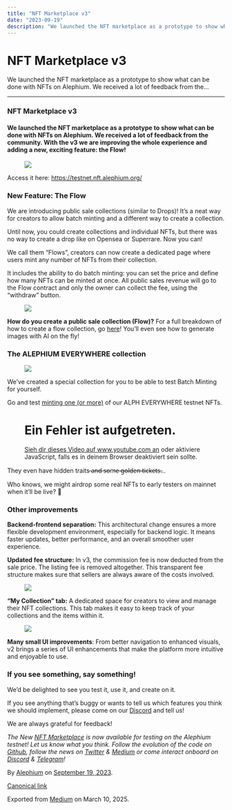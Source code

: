 ```yaml
---
title: "NFT Marketplace v3"
date: "2023-09-19"
description: "We launched the NFT marketplace as a prototype to show what can be done with NFTs on Alephium. We received a lot of feedback from the…"
---
```


<div>

# NFT Marketplace v3

</div>

<div class="section p-summary" field="subtitle">

We launched the NFT marketplace as a prototype to show what can be done with NFTs on Alephium. We received a lot of feedback from the…

</div>

<div class="section e-content" field="body">

<div id="2cbd" class="section section section--body section--first section--last">

<div class="section-divider">

------------------------------------------------------------------------

</div>

<div class="section-content">

<div class="section-inner sectionLayout--insetColumn">

### NFT Marketplace v3

#### We launched the NFT marketplace as a prototype to show what can be done with NFTs on Alephium. We received a lot of feedback from the community. With the v3 we are improving the whole experience and adding a new, exciting feature: the Flow!

<figure id="6329" class="graf graf--figure graf-after--h4">
<img src="https://cdn-images-1.medium.com/max/800/1*C7nFZT29UTq7i-HTcRy37A.png" class="graf-image" data-image-id="1*C7nFZT29UTq7i-HTcRy37A.png" data-width="484" data-height="114" />
</figure>

Access it here: <a href="https://testnet.nft.alephium.org/" class="markup--anchor markup--p-anchor" data-href="https://testnet.nft.alephium.org/" rel="noopener" target="_blank">https://testnet.nft.alephium.org/</a>

### New Feature: The Flow

We are introducing public sale collections (similar to Drops)! It’s a neat way for creators to allow batch minting and a different way to create a collection.

Until now, you could create collections and individual NFTs, but there was no way to create a drop like on Opensea or Superrare. Now you can!

We call them “Flows”, creators can now create a dedicated page where users mint any number of NFTs from their collection.

It includes the ability to do batch minting: you can set the price and define how many NFTs can be minted at once. All public sales revenue will go to the Flow contract and only the owner can collect the fee, using the “withdraw” button.

<figure id="1c7d" class="graf graf--figure graf-after--p">
<img src="https://cdn-images-1.medium.com/max/800/1*uKA8WV5QEk6jnvABm8wDnA.png" class="graf-image" data-image-id="1*uKA8WV5QEk6jnvABm8wDnA.png" data-width="1750" data-height="941" data-is-featured="true" />
</figure>

**How do you create a public sale collection (Flow)?** For a full breakdown of how to create a flow collection, go <a href="https://docs.alephium.org/tokens/non-fungible-tokens/#create-flows" class="markup--anchor markup--p-anchor" data-href="https://docs.alephium.org/tokens/non-fungible-tokens/#create-flows" rel="noopener" target="_blank">here</a>! You’ll even see how to generate images with AI on the fly!

### The ALEPHIUM EVERYWHERE collection

<figure id="c6da" class="graf graf--figure graf-after--h3">
<img src="https://cdn-images-1.medium.com/max/800/1*9IFO8Dl7SKkhiu0K_gF-hw.png" class="graf-image" data-image-id="1*9IFO8Dl7SKkhiu0K_gF-hw.png" data-width="2730" data-height="1390" />
</figure>

We’ve created a special collection for you to be able to test Batch Minting for yourself.

Go and test <a href="https://v3.testnet.nft.alephium.org/collection-details?collectionId=c22369b5ab21a3b24db12a883b53a9213f22e713ff486a3b22d2d4cb943a9700" class="markup--anchor markup--p-anchor" data-href="https://v3.testnet.nft.alephium.org/collection-details?collectionId=c22369b5ab21a3b24db12a883b53a9213f22e713ff486a3b22d2d4cb943a9700" rel="noopener" target="_blank">minting one (or more)</a> of our ALPH EVERYWHERE testnet NFTs.

<figure id="b95e" class="graf graf--figure graf--iframe graf-after--p">
<div class="iframe">
<div id="player">

</div>
<div class="player-unavailable">
<h1 id="ein-fehler-ist-aufgetreten." class="message">Ein Fehler ist aufgetreten.</h1>
<div class="submessage">
<a href="https://www.youtube.com/watch?v=V3RePAazEMY" target="_blank">Sieh dir dieses Video auf www.youtube.com an</a> oder aktiviere JavaScript, falls es in deinem Browser deaktiviert sein sollte.
</div>
</div>
</div>
</figure>

They even have hidden traits ̶a̶n̶d̶ ̶s̶o̶m̶e̶ ̶g̶o̶l̶d̶e̶n̶ ̶t̶i̶c̶k̶e̶t̶s̶…

Who knows, we might airdrop some real NFTs to early testers on mainnet when it’ll be live? 👀

### Other improvements

**Backend-frontend separation:** This architectural change ensures a more flexible development environment, especially for backend logic. It means faster updates, better performance, and an overall smoother user experience.

**Updated fee structure:** In v3, the commission fee is now deducted from the sale price. The listing fee is removed altogether. This transparent fee structure makes sure that sellers are always aware of the costs involved.

<figure id="4b83" class="graf graf--figure graf-after--p">
<img src="https://cdn-images-1.medium.com/max/800/1*7X_TI4D3p31Z61L_fDJjzw.png" class="graf-image" data-image-id="1*7X_TI4D3p31Z61L_fDJjzw.png" data-width="850" data-height="366" />
</figure>

**“My Collection” tab:** A dedicated space for creators to view and manage their NFT collections. This tab makes it easy to keep track of your collections and the items within it.

<figure id="dc86" class="graf graf--figure graf-after--p">
<img src="https://cdn-images-1.medium.com/max/800/0*xJ2pVvgjZdMmoo19" class="graf-image" data-image-id="0*xJ2pVvgjZdMmoo19" data-width="1348" data-height="609" />
</figure>

**Many small UI improvements**: From better navigation to enhanced visuals, v2 brings a series of UI enhancements that make the platform more intuitive and enjoyable to use.

### If you see something, say something!

We’d be delighted to see you test it, use it, and create on it.

If you see anything that’s buggy or wants to tell us which features you think we should implement, please come on our <a href="https://discord.com/invite/GEbcpajCJG" class="markup--anchor markup--p-anchor" data-href="https://discord.com/invite/GEbcpajCJG" rel="noopener" target="_blank">Discord</a> and tell us!

We are always grateful for feedback!

*The New* <a href="https://testnet.nft.alephium.org/" class="markup--anchor markup--p-anchor" data-href="https://testnet.nft.alephium.org/" rel="noopener" target="_blank"><em>NFT Marketplace</em></a> *is now available for testing on the Alephium testnet! Let us know what you think. Follow the evolution of the code on* <a href="https://github.com/alephium" class="markup--anchor markup--p-anchor" data-href="https://github.com/alephium" rel="noopener" target="_blank"><em>Github</em></a>*, follow the news on* <a href="https://twitter.com/alephium" class="markup--anchor markup--p-anchor" data-href="https://twitter.com/alephium" rel="noopener" target="_blank"><em>Twitter</em></a> *&* <a href="https://medium.com/@alephium" class="markup--anchor markup--p-anchor" data-href="https://medium.com/@alephium" target="_blank"><em>Medium</em></a> *or come interact onboard on* <a href="https://discord.com/invite/GEbcpajCJG" class="markup--anchor markup--p-anchor" data-href="https://discord.com/invite/GEbcpajCJG" rel="noopener" target="_blank"><em>Discord</em></a> *&* <a href="https://t.me/alephiumgroup" class="markup--anchor markup--p-anchor" data-href="https://t.me/alephiumgroup" rel="noopener" target="_blank"><em>Telegram</em></a>*!*

</div>

</div>

</div>

</div>

By <a href="https://medium.com/@alephium" class="p-author h-card">Alephium</a> on [September 19, 2023](https://medium.com/p/5f017026b500).

<a href="https://medium.com/@alephium/nft-marketplace-v3-5f017026b500" class="p-canonical">Canonical link</a>

Exported from [Medium](https://medium.com) on March 10, 2025.
